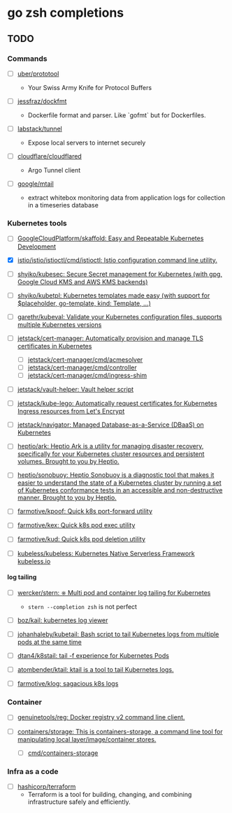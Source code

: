 # go zsh completions

## TODO

### Commands

- [ ] [uber/prototool](https://github.com/uber/prototool)
  - Your Swiss Army Knife for Protocol Buffers

- [ ] [jessfraz/dockfmt](https://github.com/jessfraz/dockfmt)
  - Dockerfile format and parser. Like \`gofmt\` but for Dockerfiles.

- [ ] [labstack/tunnel](https://github.com/labstack/tunnel)
  - Expose local servers to internet securely

- [ ] [cloudflare/cloudflared](https://github.com/cloudflare/cloudflared)
  - Argo Tunnel client

- [ ] [google/mtail](https://github.com/google/mtail)
  - extract whitebox monitoring data from application logs for collection in a timeseries database

### Kubernetes tools

- [ ] [GoogleCloudPlatform/skaffold: Easy and Repeatable Kubernetes Development](https://github.com/GoogleCloudPlatform/skaffold)

- [x] [istio/istio/istioctl/cmd/istioctl: Istio configuration command line utility.](https://github.com/istio/istio/tree/master/istioctl/cmd/istioctl)

- [ ] [shyiko/kubesec: Secure Secret management for Kubernetes (with gpg, Google Cloud KMS and AWS KMS backends)](https://github.com/shyiko/kubesec)

- [ ] [shyiko/kubetpl: Kubernetes templates made easy (with support for $placeholder, go-template, kind: Template, ...)](https://github.com/shyiko/kubetpl)

- [ ] [garethr/kubeval: Validate your Kubernetes configuration files, supports multiple Kubernetes versions](https://github.com/garethr/kubeval)

- [ ] [jetstack/cert-manager: Automatically provision and manage TLS certificates in Kubernetes](https://github.com/jetstack/cert-manager)
  - [ ] [jetstack/cert-manager/cmd/acmesolver](https://github.com/jetstack/cert-manager/tree/master/cmd/acmesolver)
  - [ ] [jetstack/cert-manager/cmd/controller](https://github.com/jetstack/cert-manager/tree/master/cmd/controller)
  - [ ] [jetstack/cert-manager/cmd/ingress-shim](https://github.com/jetstack/cert-manager/tree/master/cmd/ingress-shim)
- [ ] [jetstack/vault-helper: Vault helper script](https://github.com/jetstack/vault-helper)
- [ ] [jetstack/kube-lego: Automatically request certificates for Kubernetes Ingress resources from Let's Encrypt](https://github.com/jetstack/kube-lego)
- [ ] [jetstack/navigator: Managed Database-as-a-Service (DBaaS) on Kubernetes](https://github.com/jetstack/navigator)

- [ ] [heptio/ark: Heptio Ark is a utility for managing disaster recovery, specifically for your Kubernetes cluster resources and persistent volumes. Brought to you by Heptio.](https://github.com/heptio/ark/blob/master/cmd/ark)

- [ ] [heptio/sonobuoy: Heptio Sonobuoy is a diagnostic tool that makes it easier to understand the state of a Kubernetes cluster by running a set of Kubernetes conformance tests in an accessible and non-destructive manner. Brought to you by Heptio.](https://github.com/heptio/sonobuoy)

- [ ] [farmotive/kpoof: Quick k8s port-forward utility](https://github.com/farmotive/kpoof)

- [ ] [farmotive/kex: Quick k8s pod exec utility](https://github.com/farmotive/kex)

- [ ] [farmotive/kud: Quick k8s pod deletion utility](https://github.com/farmotive/kud)

- [ ] [kubeless/kubeless: Kubernetes Native Serverless Framework kubeless.io](https://github.com/kubeless/kubeless)

#### log tailing

- [ ] [wercker/stern: ⎈ Multi pod and container log tailing for Kubernetes](https://github.com/wercker/stern)
  - `stern --completion zsh` is not perfect

- [ ] [boz/kail: kubernetes log viewer](https://github.com/boz/kail)

- [ ] [johanhaleby/kubetail: Bash script to tail Kubernetes logs from multiple pods at the same time](https://github.com/johanhaleby/kubetail)

- [ ] [dtan4/k8stail: tail -f experience for Kubernetes Pods](https://github.com/dtan4/k8stail)

- [ ] [atombender/ktail: ktail is a tool to tail Kubernetes logs.](https://github.com/atombender/ktail)

- [ ] [farmotive/klog: sagacious k8s logs](https://github.com/farmotive/klog)

### Container

- [ ] [genuinetools/reg: Docker registry v2 command line client.](https://github.com/genuinetools/reg)

- [ ] [containers/storage: This is containers-storage, a command line tool for manipulating local layer/image/container stores.](https://github.com/containers/storage)
  - [ ] [cmd/containers-storage](https://github.com/containers/storage/tree/master/cmd/containers-storage)

### Infra as a code

- [ ] [hashicorp/terraform](https://github.com/hashicorp/terraform)
  - Terraform is a tool for building, changing, and combining infrastructure safely and efficiently.
